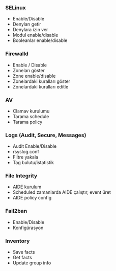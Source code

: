 ### SELinux

* Enable/Disable
* Denyları getir
* Denylara izin ver
* Modul enable/disable
* Booleanlar enable/disable

### Firewalld

* Enable / Disable
* Zoneları göster
* Zone enable/disable
* Zonelardaki kuralları göster
* Zonelardaki kuralları editle

### AV

* Clamav kurulumu
* Tarama schedule
* Tarama policy

### Logs (Audit, Secure, Messages)

* Audit Enable/Disable
* rsyslog.conf
* Filtre yakala
* Tag bulutu/istatistik

### File Integrity

* AIDE kurulum
* Scheduled zamanlarda AIDE çalıştır, event üret
* AIDE policy config

### Fail2ban

* Enable/Disable
* Konfigürasyon

### Inventory

* Save facts
* Get facts
* Update group info
